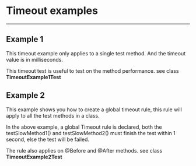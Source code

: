 # Timeout examples
---

## Example 1

This timeout example only applies to a single test method. And the timeout value is in milliseconds.

This timeout test is useful to test on the method performance. see class **TimeoutExample1Test**

## Example 2

This example shows you how to create a global timeout rule, this rule will apply to all the test methods in a class.

In the above example, a global Timeout rule is declared, both the testSlowMethod1() and testSlowMethod2() must finish the test within 1 second, else the test will be failed.

The rule also applies on @Before and @After methods. see class **TimeoutExample2Test**


